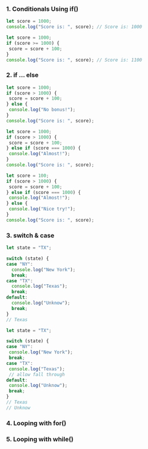 ### 1. Conditionals Using if()
```js
let score = 1000;
console.log("Score is: ", score); // Score is: 1000
 ```
 ```js
let score = 1000;
if (score >= 1000) {
  score = score + 100;
}
console.log("Score is: ", score); // Score is: 1100
 ```
 ### 2. if ... else
 ```js
let score = 1000;
if (score > 1000) {
  score = score + 100;
} else {
  console.log("No bonus!");
}
console.log("Score is: ", score);
 ```
 ```js
let score = 1000;
if (score > 1000) {
  score = score + 100;
} else if (score === 1000) {
  console.log("Almost!");
}
console.log("Score is: ", score);
 ```
 ```js
let score = 100;
if (score > 1000) {
  score = score + 100;
} else if (score === 1000) {
  console.log("Almost!");
} else {
  console.log("Nice try!");
}
console.log("Score is: ", score);
 ```
 ### 3. switch & case
  ```js
let state = "TX";

switch (state) {
  case "NY":
    console.log("New York");
    break;
  case "TX":
    console.log("Texas");
    break;
  default:
    console.log("Unknow");
    break;
}
// Texas
 ```
   ```js
let state = "TX";

switch (state) {
  case "NY":
    console.log("New York");
    break;
  case "TX":
    console.log("Texas");
    // allow fall through
  default:
    console.log("Unknow");
    break;
}
// Texas
// Unknow
 ```
 ### 4. Looping with for()
 ### 5. Looping with while()
